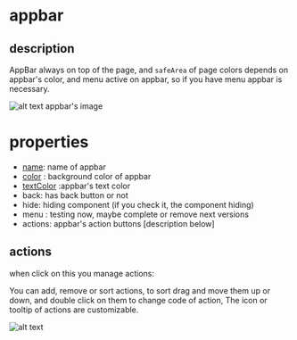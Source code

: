# appbar  

## description 

AppBar always on top of the page, and `safeArea` of page colors depends on appbar's color,
and menu active on appbar, so if you have menu appbar is necessary.

![alt text](https://anubias.app/doc/assets/images/properties/appbar.png)
appbar's image

# properties
-  [name](/properties/name.md): name of appbar
- [color](/properties/color.md) : background color of appbar
- [textColor](/properties/color.md) :appbar's text color 
- back: has back button or not
- hide: hiding component (if you check it, the component hiding)
- menu : testing now, maybe complete or remove next versions
- actions: appbar's action buttons [description below]

## actions

when click on this you manage actions:

You can add, remove or sort actions, to sort drag and move them up or down, 
and double click on them to change code of action, The icon or tooltip of actions are customizable. 

![alt text](https://anubias.app/doc/assets/images/properties/actions.png)